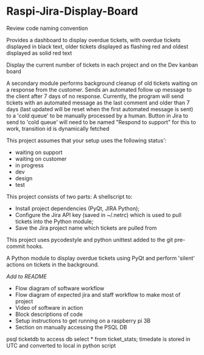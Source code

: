 # Raspi-Jira-Display-Board



Review code naming convention


Provides a dashboard to display overdue tickets, with overdue tickets displayed in black text, older tickets displayed as flashing red and oldest displayed as solid red text

Display the current number of tickets in each project and on the Dev kanban board

A secondary module performs background cleanup of old tickets waiting on a response from the customer.
Sends an automated follow up message to the client after 7 days of no response. Currently, the program will send tickets with an automated message as the last comment and older than 7 days (last updated will be reset when the first automated message is sent) to a 'cold queue' to be manually processed by a human.
Button in Jira to send to 'cold queue' will need to be named "Respond to support" for this to work, transition id is dynamically fetched

This project assumes that your setup uses the following status':
* waiting on support
* waiting on customer
* in progress
* dev
* design
* test

This project consists of two parts: 
A shellscript to:
* Install project dependencies (PyQt, JIRA Python);
* Configure the Jira API key (saved in ~/.netrc) which is used to pull tickets into the Python module;
* Save the Jira project name which tickets are pulled from

This project uses pycodestyle and python unittest added to the git pre-commit hooks.

A Python module to display overdue tickets using PyQt and perform 'silent' actions on tickets in the background.

*Add to README*
* Flow diagram of software workflow
* Flow diagram of expected jira and staff workflow to make most of project
* Video of software in action
* Block descriptions of code
* Setup instructions to get running on a raspberry pi 3B
* Section on manually accessing the PSQL DB

psql ticketdb to access db
select * from ticket_stats;
timedate is stored in UTC and converted to local in python script

 



